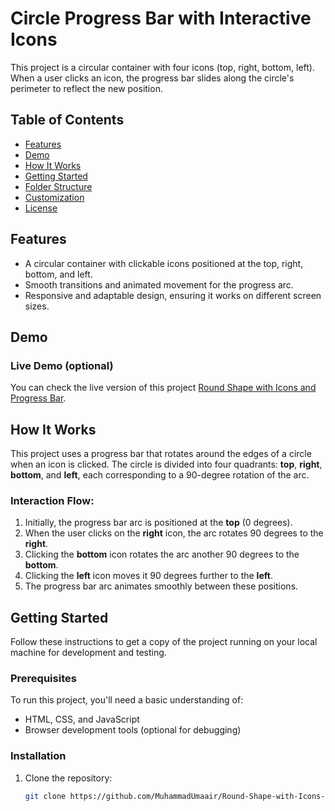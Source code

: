 # Circle Progress Bar with Interactive Icons

This project is a circular container with four icons (top, right, bottom, left). When a user clicks an icon, the progress bar slides along the circle's perimeter to reflect the new position.

## Table of Contents
- [Features](#features)
- [Demo](#demo)
- [How It Works](#how-it-works)
- [Getting Started](#getting-started)
- [Folder Structure](#folder-structure)
- [Customization](#customization)
- [License](#license)

## Features
- A circular container with clickable icons positioned at the top, right, bottom, and left.
- Smooth transitions and animated movement for the progress arc.
- Responsive and adaptable design, ensuring it works on different screen sizes.

## Demo
### Live Demo (optional)
You can check the live version of this project [Round Shape with Icons and Progress Bar](https://muhammadumaair.github.io/Round-Shape-with-Icons-and-Progress-Bar/).

## How It Works
This project uses a progress bar that rotates around the edges of a circle when an icon is clicked. The circle is divided into four quadrants: **top**, **right**, **bottom**, and **left**, each corresponding to a 90-degree rotation of the arc.

### Interaction Flow:
1. Initially, the progress bar arc is positioned at the **top** (0 degrees).
2. When the user clicks on the **right** icon, the arc rotates 90 degrees to the **right**.
3. Clicking the **bottom** icon rotates the arc another 90 degrees to the **bottom**.
4. Clicking the **left** icon moves it 90 degrees further to the **left**.
5. The progress bar arc animates smoothly between these positions.

## Getting Started
Follow these instructions to get a copy of the project running on your local machine for development and testing.

### Prerequisites
To run this project, you'll need a basic understanding of:
- HTML, CSS, and JavaScript
- Browser development tools (optional for debugging)

### Installation
1. Clone the repository:
   ```bash
   git clone https://github.com/MuhammadUmaair/Round-Shape-with-Icons-and-Progress-Bar
